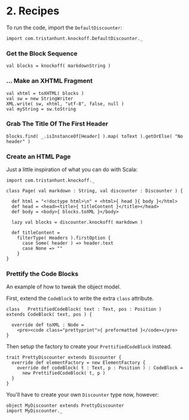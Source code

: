 # 2. Recipes #

To run the code, import the `DefaultDiscounter`:

    import com.tristanhunt.knockoff.DefaultDiscounter._

### Get the Block Sequence ###

    val blocks = knockoff( markdownString )

### ... Make an XHTML Fragment ###

    val xhtml = toXHTML( blocks )
    val sw = new StringWriter
    XML.write( sw, xhtml, "utf-8", false, null )
    val myString = sw.toString

### Grab The Title Of The First Header  ###

    blocks.find( _.isInstanceOf[Header] ).map( toText ).getOrElse( "No header" )

### Create an HTML Page ###

Just a little inspiration of what you can do with Scala:

    import com.tristanhunt.knockoff._

    class Page( val markdown : String, val discounter : Discounter ) {

      def html = "<!doctype html>\n" + <html>{ head }{ body }</html>
      def head = <head><title>{ titleContent }</title></head>
      def body = <body>{ blocks.toXML }</body>
      
      lazy val blocks = discounter.knockoff( markdown )
      
      def titleContent =
        filterType( Headers ).firstOption {
          case Some( header ) => header.text
          case None => ""
        }
    }


### Prettify the Code Blocks ###

An example of how to tweak the object model.

First, extend the `CodeBlock` to write the extra `class` attribute.

    class   PrettifiedCodeBlock( text : Text, pos : Position )
    extends CodeBlock( text, pos ) {

      override def toXML : Node =
        <pre><code class="prettyprint">{ preformatted }</code></pre>
    }

Then setup the factory to create your `PrettifiedCodeBlock` instead.
    
    trait PrettyDiscounter extends Discounter {
      override def elementFactory = new ElementFactory {
        override def codeBlock( t : Text, p : Position ) : CodeBlock =
          new PrettifiedCodeBlock( t, p )
      }
    }

You'll have to create your own `Discounter` type now, however:

    object MyDiscounter extends PrettyDiscounter
    import MyDiscounter._


